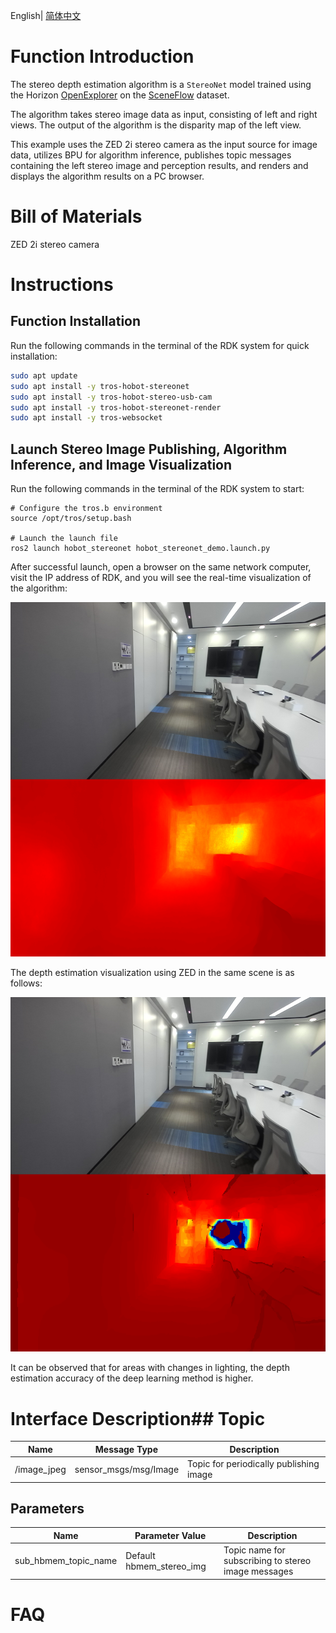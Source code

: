 English| [简体中文](./README_cn.md)

# Function Introduction

The stereo depth estimation algorithm is a `StereoNet` model trained using the Horizon [OpenExplorer](https://developer.horizon.ai/api/v1/fileData/horizon_j5_open_explorer_cn_doc/hat/source/examples/stereonet.html) on the [SceneFlow](https://lmb.informatik.uni-freiburg.de/resources/datasets/SceneFlowDatasets.en.html) dataset.

The algorithm takes stereo image data as input, consisting of left and right views. The output of the algorithm is the disparity map of the left view.

This example uses the ZED 2i stereo camera as the input source for image data, utilizes BPU for algorithm inference, publishes topic messages containing the left stereo image and perception results, and renders and displays the algorithm results on a PC browser.

# Bill of Materials

ZED 2i stereo camera

# Instructions

## Function Installation

Run the following commands in the terminal of the RDK system for quick installation:

```bash
sudo apt update
sudo apt install -y tros-hobot-stereonet
sudo apt install -y tros-hobot-stereo-usb-cam
sudo apt install -y tros-hobot-stereonet-render
sudo apt install -y tros-websocket
```

## Launch Stereo Image Publishing, Algorithm Inference, and Image Visualization

Run the following commands in the terminal of the RDK system to start:

```shell
# Configure the tros.b environment
source /opt/tros/setup.bash

# Launch the launch file
ros2 launch hobot_stereonet hobot_stereonet_demo.launch.py 
```

After successful launch, open a browser on the same network computer, visit the IP address of RDK, and you will see the real-time visualization of the algorithm:

![stereonet_rdk](img/stereonet_rdk.png)

The depth estimation visualization using ZED in the same scene is as follows:

![stereonet_zed](img/stereonet_zed.png)

It can be observed that for areas with changes in lighting, the depth estimation accuracy of the deep learning method is higher.

# Interface Description## Topic

| Name         | Message Type                            | Description                                |
| ------------ | ---------------------------------------- | ------------------------------------------ |
| /image_jpeg  | sensor_msgs/msg/Image                   | Topic for periodically publishing image    |

## Parameters

| Name                         | Parameter Value          | Description                |
| --------------------------- | ------------------------ | -------------------------- |
| sub_hbmem_topic_name        | Default hbmem_stereo_img | Topic name for subscribing to stereo image messages  |

# FAQ